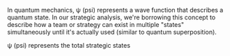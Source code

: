 In quantum mechanics, ψ (psi) represents a wave function that describes a quantum state. In our strategic analysis, we're borrowing this concept to describe how a team or strategy can exist in multiple "states" simultaneously until it's actually used (similar to quantum superposition).

ψ (psi) represents the total strategic states

